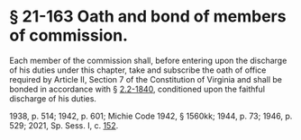# § 21-163 Oath and bond of members of commission.

<p>Each member of the commission shall, before entering upon the discharge of his duties under this chapter, take and subscribe the oath of office required by Article II, Section 7 of the Constitution of Virginia and shall be bonded in accordance with § <a href='/vacode/2.2-1840/'>2.2-1840</a>, conditioned upon the faithful discharge of his duties.</p><p>1938, p. 514; 1942, p. 601; Michie Code 1942, § 1560kk; 1944, p. 73; 1946, p. 529; 2021, Sp. Sess. I, c. <a href='http://lis.virginia.gov/cgi-bin/legp604.exe?212+ful+CHAP0152'>152</a>.</p>